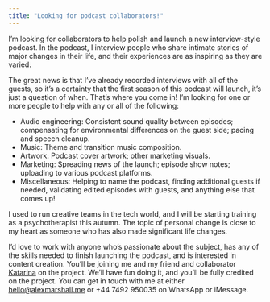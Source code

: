 ```yaml
---
title: "Looking for podcast collaborators!"
---
```


I’m looking for collaborators to help polish and launch a new interview-style podcast. In the podcast, I interview people who share intimate stories of major changes in their life, and their experiences are as inspiring as they are varied.

The great news is that I’ve already recorded interviews with all of the guests, so it’s a certainty that the first season of this podcast will launch, it’s just a question of when. That’s where you come in! I’m looking for one or more people to help with any or all of the following:

- Audio engineering: Consistent sound quality between episodes; compensating for environmental differences on the guest side; pacing and speech cleanup.
- Music: Theme and transition music composition.
- Artwork: Podcast cover artwork; other marketing visuals.
- Marketing: Spreading news of the launch; episode show notes; uploading to various podcast platforms.
- Miscellaneous: Helping to name the podcast, finding additional guests if needed, validating edited episodes with guests, and anything else that comes up!

I used to run creative teams in the tech world, and I will be starting training as a psychotherapist this autumn. The topic of personal change is close to my heart as someone who has also made significant life changes.

I’d love to work with anyone who’s passionate about the subject, has any of the skills needed to finish launching the podcast, and is interested in content creation. You’ll be joining me and my friend and collaborator [Katarina](https://www.linkedin.com/in/katarinapodlesnaya/) on the project. We’ll have fun doing it, and you’ll be fully credited on the project. You can get in touch with me at either [hello@alexmarshall.me](mailto:hello@alexmarshall.me) or +44 7492 950035 on WhatsApp or iMessage.
